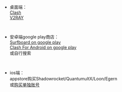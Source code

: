 * 桌面端：  
[Clash](https://github.com/Fndroid/clash_for_windows_pkg/releases)  
[V2RAY](https://github.com/v2ray/v2ray-core/releases)  
<br>  

* 安卓端google play商店：  
[Surfboard on google play](https://play.google.com/store/apps/details?id=com.getsurfboard&hl=zh-cn)  
[Clash For Android on google play](https://play.google.com/store/apps/details?id=com.github.kr328.clash&hl=zh-cn)  
或自行搜索
<br>  

* ios端：  
appstore购买Shadowrocket/QuantumultX/Loon/Egern  
或[购买单独账号](https://xiaohuojian8.com/aff/2526.html)  
